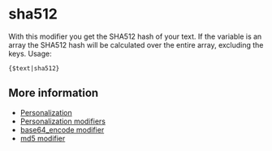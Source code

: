 # sha512

With this modifier you get the SHA512 hash of your text. If the variable is an array the SHA512 hash will be calculated over the entire array, 
excluding the keys. 
Usage:

`{$text|sha512}`


## More information

* [Personalization](./personalization)
* [Personalization modifiers](./personalization-modifiers)
* [base64_encode modifier](./personalization-modifiers-base64_encode)
* [md5 modifier](./personalization-modifiers-sha1)